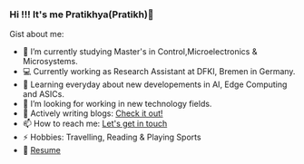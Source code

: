### Hi !!! It's me Pratikhya(Pratikh)👋 

Gist about me:

- 🔭 I’m currently studying Master's in Control,Microelectronics & Microsystems.
- 💻 Currently working as Research Assistant at DFKI, Bremen in Germany.
- 🌱 Learning everyday about new developements in AI, Edge Computing and ASICs.
- 👯 I’m looking for working in new technology fields.
- 💬 Actively writing blogs: [Check it out!](https://medium.com/@manaspratikh786)
- 📫 How to reach me: [Let's get in touch](https://www.linkedin.com/in/manaspratikh/)
- ⚡ Hobbies: Travelling, Reading & Playing Sports
- 📝 [Resume](https://drive.google.com/file/d/1bpNUXnok4qqIw45ZOHkX82R_hkZQtYoz/view?usp=sharing)
